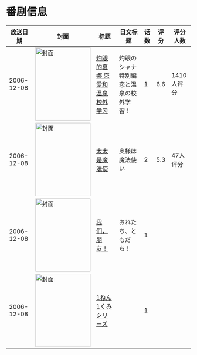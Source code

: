 # 番剧信息

|放送日期|封面|标题|日文标题|话数|评分|评分人数|
|---|---|---|---|---|---|---|
|2006-12-08|<img src="//lain.bgm.tv/pic/cover/c/c1/64/1868_1QCFl.jpg" alt="封面" style="width:150px;height:200px;object-fit:cover;">|[灼眼的夏娜 恋爱和温泉校外学习](https://bangumi.tv/subject/1868)|灼眼のシャナ特別編 恋と温泉の校外学習！|1|6.6|1410人评分|
|2006-12-08|<img src="/img/no_icon_subject.png" alt="封面" style="width:150px;height:200px;object-fit:cover;">|[太太是魔法使](https://bangumi.tv/subject/47860)|奥様は魔法使い|2|5.3|47人评分|
|2006-12-08|<img src="//lain.bgm.tv/pic/cover/c/97/ef/332529_h4g4J.jpg" alt="封面" style="width:150px;height:200px;object-fit:cover;">|[我们，朋友！](https://bangumi.tv/subject/332529)|おれたち、ともだち！|1|||
|2006-12-08|<img src="//lain.bgm.tv/pic/cover/c/7a/45/534102_q6jGq.jpg" alt="封面" style="width:150px;height:200px;object-fit:cover;">|[1ねん1くみシリーズ](https://bangumi.tv/subject/534102)||1|||
